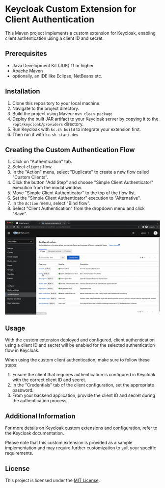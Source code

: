 # Keycloak Custom Extension for Client Authentication

This Maven project implements a custom extension for Keycloak, enabling client authentication using a client ID and secret.

## Prerequisites

- Java Development Kit (JDK) 11 or higher
- Apache Maven
- optionally, an IDE like Eclipse, NetBeans etc.

## Installation

1. Clone this repository to your local machine.
2. Navigate to the project directory.
3. Build the project using Maven: `mvn clean package`
4. Deploy the built JAR artifact to your Keycloak server by copying it to the `/opt/keycloak/providers` directory.
5. Run Keycloak with `kc.sh build` to integrate your extension first.
6. Then run it with `kc.sh start-dev`

## Creating the Custom Authentication Flow

1. Click on "Authentication" tab.
2. Select `clients` flow.
3. In the "Action" menu, select "Duplicate" to create a new flow called "Custom Clients".
4. Click the button "Add Step" and choose "Simple Client Authenticator" execution from the modal window.
5. Move "Simple Client Authenticator" to the top of the flow list.
6. Set the "Simple Client Authenticator" execution to "Alternative".
7. In the `Action` menu, select "Bind flow".
8. Select "Client Authentication" from the dropdown menu and click "Save".

![setup_auth_flow](../gifs/setup_custom_client_auth_flow.gif)

## Usage

With the custom extension deployed and configured, client authentication using a client ID and secret will be enabled for the selected authentication flow in Keycloak.

When using the custom client authentication, make sure to follow these steps:

1. Ensure the client that requires authentication is configured in Keycloak with the correct client ID and secret.
2. In the "Credentials" tab of the client configuration, set the appropriate password.
3. From your backend application, provide the client ID and secret during the authentication process.

## Additional Information

For more details on Keycloak custom extensions and configuration, refer to the Keycloak documentation.

Please note that this custom extension is provided as a sample implementation and may require further customization to suit your specific requirements.

## License

This project is licensed under the [MIT License](LICENSE).

